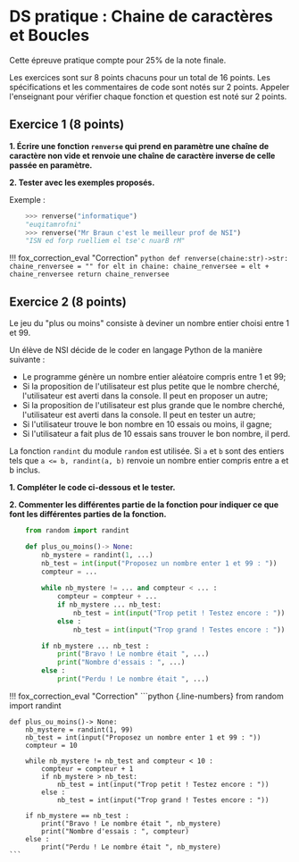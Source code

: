 # DS pratique : Chaine de caractères et Boucles

Cette épreuve pratique compte pour $25\%$ de la note finale.

Les exercices sont sur 8 points chacuns pour un total de 16 points.
Les spécifications et les commentaires de code sont notés sur 2 points.
Appeler l'enseignant pour vérifier chaque fonction et question est noté sur 2 points.

## Exercice 1 (8 points)

**1. Écrire une fonction `renverse` qui prend en paramètre une chaîne de caractère non vide et renvoie une chaîne de caractère inverse de celle passée en paramètre.**

**2. Tester avec les exemples proposés.**

Exemple :

```python
    >>> renverse("informatique")
    "euqitamrofni"
    >>> renverse("Mr Braun c'est le meilleur prof de NSI")
    "ISN ed forp ruelliem el tse'c nuarB rM"
```

!!! fox_correction_eval "Correction"
    ```python
    def renverse(chaine:str)->str:
        chaine_renversee = ""
        for elt in chaine:
            chaine_renversee = elt + chaine_renversee
        return chaine_renversee
    ```

## Exercice 2 (8 points)

Le jeu du "plus ou moins" consiste à deviner un nombre entier choisi entre 1 et 99.

Un élève de NSI décide de le coder en langage Python de la manière suivante : 

- Le programme génère un nombre entier aléatoire compris entre 1 et 99;
- Si la proposition de l'utilisateur est plus petite que le nombre cherché, l'utilisateur est averti dans la console. Il peut en proposer un autre;
- Si la proposition de l'utilisateur est plus grande que le nombre cherché, l'utilisateur est averti dans la console. Il peut en tester un autre;
- Si l'utilisateur trouve le bon nombre en 10 essais ou moins, il gagne;
- Si l'utilisateur a fait plus de 10 essais sans trouver le bon nombre, il perd.

La fonction `randint` du module `random` est utilisée.
Si `a` et `b` sont des entiers tels que `a <= b, randint(a, b)` renvoie un nombre entier compris entre a et b inclus.

**1. Compléter le code ci-dessous et le tester.**

**2. Commenter les différentes partie de la fonction pour indiquer ce que font les différentes parties de la fonction.**

```python {.line-numbers}
    from random import randint

    def plus_ou_moins()-> None:
        nb_mystere = randint(1, ...)
        nb_test = int(input("Proposez un nombre enter 1 et 99 : "))
        compteur = ...
        
        while nb_mystere != ... and compteur < ... :
            compteur = compteur + ...
            if nb_mystere ... nb_test:
                nb_test = int(input("Trop petit ! Testez encore : "))
            else : 
                nb_test = int(input("Trop grand ! Testes encore : "))

        if nb_mystere ... nb_test : 
            print("Bravo ! Le nombre était ", ...)
            print("Nombre d'essais : ", ...)
        else :
            print("Perdu ! Le nombre était ", ...)
```

!!! fox_correction_eval "Correction"
    ```python {.line-numbers}
    from random import randint

    def plus_ou_moins()-> None:
        nb_mystere = randint(1, 99)
        nb_test = int(input("Proposez un nombre enter 1 et 99 : "))
        compteur = 10
        
        while nb_mystere != nb_test and compteur < 10 :
            compteur = compteur + 1
            if nb_mystere > nb_test:
                nb_test = int(input("Trop petit ! Testez encore : "))
            else : 
                nb_test = int(input("Trop grand ! Testes encore : "))

        if nb_mystere == nb_test : 
            print("Bravo ! Le nombre était ", nb_mystere)
            print("Nombre d'essais : ", compteur)
        else :
            print("Perdu ! Le nombre était ", nb_mystere)
    ```
